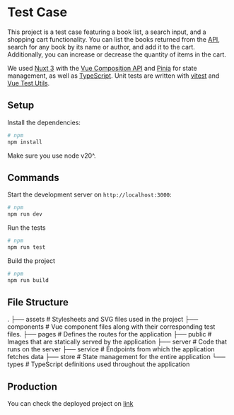 # Test Case
This project is a test case featuring a book list, a search input, and a shopping cart functionality. You can list the books returned from the [API](https://dev-test.360y.co/books), search for any book by its name or author, and add it to the cart. Additionally, you can increase or decrease the quantity of items in the cart.

We used [Nuxt 3](https://nuxt.com/docs/getting-started/introduction) with the [Vue Composition API](https://vuejs.org/guide/introduction.html) and [Pinia](https://pinia.vuejs.org/introduction.html) for state management, as well as [TypeScript](https://www.typescriptlang.org/docs/). Unit tests are written with [vitest](https://vitest.dev/guide/) and [Vue Test Utils](https://test-utils.vuejs.org/guide/).

## Setup

Install the dependencies:

```bash
# npm
npm install
```

Make sure you use node v20^.

## Commands

Start the development server on `http://localhost:3000`:

```bash
# npm
npm run dev
```

Run the tests
```bash
# npm
npm run test
```

Build the project
```bash
# npm
npm run build
```

## File Structure
.
├── assets                    # Stylesheets and SVG files used in the project
├── components                # Vue component files along with their corresponding test files.
├── pages                     # Defines the routes for the application
├── public                    # Images that are statically served by the application
├── server                    # Code that runs on the server
├── service                   # Endpoints from which the application fetches data
├── store                     # State management for the entire application
└── types                     # TypeScript definitions used throughout the application

## Production
 You can check the deployed project on [link](https://yl360-test-case.vercel.app/)
